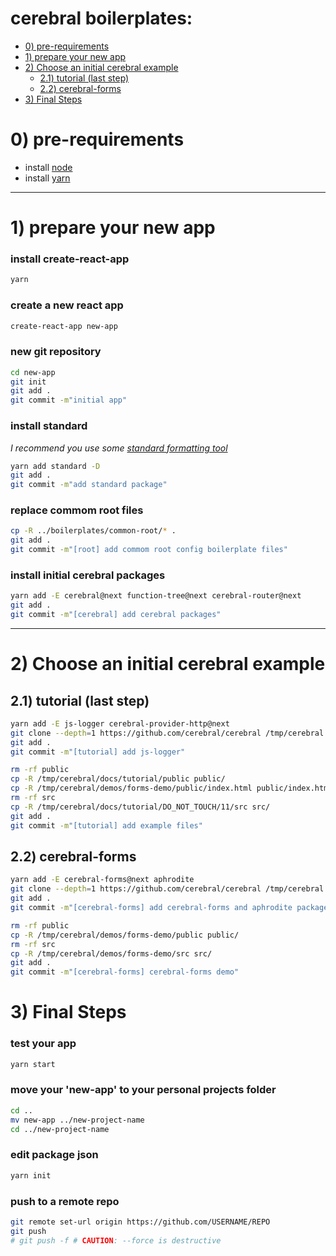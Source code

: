 # cerebral boilerplates:




<!-- MarkdownTOC -->

- [0\) pre-requirements](#0-pre-requirements)
- [1\) prepare your new app](#1-prepare-your-new-app)
- [2\) Choose an initial cerebral example](#2-choose-an-initial-cerebral-example)
    - [2.1\) tutorial \(last step\)](#21-tutorial-last-step)
    - [2.2\) cerebral-forms](#22-cerebral-forms)
- [3\) Final Steps](#3-final-steps)

<!-- /MarkdownTOC -->





# 0) pre-requirements

- install [node](https://nodejs.org/en/)
- install [yarn](https://yarnpkg.com/)

--------





# 1) prepare your new app

### install create-react-app

```sh
yarn
```



### create a new react app

```sh
create-react-app new-app
```



### new git repository

```sh
cd new-app
git init
git add .
git commit -m"initial app"
```



### install standard

_I recommend you use some [standard formatting tool](https://github.com/feross/standard#are-there-text-editor-plugins)_

```sh
yarn add standard -D
git add .
git commit -m"add standard package"
```



### replace commom root files

```sh
cp -R ../boilerplates/common-root/* .
git add .
git commit -m"[root] add commom root config boilerplate files"
```



### install initial cerebral packages

```sh
yarn add -E cerebral@next function-tree@next cerebral-router@next
git add .
git commit -m"[cerebral] add cerebral packages"
```




-------


# 2) Choose an initial cerebral example

## 2.1) tutorial (last step)

```sh
yarn add -E js-logger cerebral-provider-http@next
git clone --depth=1 https://github.com/cerebral/cerebral /tmp/cerebral
git add .
git commit -m"[tutorial] add js-logger"

rm -rf public
cp -R /tmp/cerebral/docs/tutorial/public public/
cp -R /tmp/cerebral/demos/forms-demo/public/index.html public/index.html
rm -rf src
cp -R /tmp/cerebral/docs/tutorial/DO_NOT_TOUCH/11/src src/
git add .
git commit -m"[tutorial] add example files"
```


## 2.2) cerebral-forms

```sh
yarn add -E cerebral-forms@next aphrodite
git clone --depth=1 https://github.com/cerebral/cerebral /tmp/cerebral
git add .
git commit -m"[cerebral-forms] add cerebral-forms and aphrodite packages"

rm -rf public
cp -R /tmp/cerebral/demos/forms-demo/public public/
rm -rf src
cp -R /tmp/cerebral/demos/forms-demo/src src/
git add .
git commit -m"[cerebral-forms] cerebral-forms demo"
```



# 3) Final Steps

### test your app

```sh
yarn start
```

### move your 'new-app' to your personal projects folder

```sh
cd ..
mv new-app ../new-project-name
cd ../new-project-name
```

### edit package json

```sh
yarn init
```

### push to a remote repo

```sh
git remote set-url origin https://github.com/USERNAME/REPO
git push
# git push -f # CAUTION: --force is destructive
```

